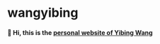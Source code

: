 # wangyibing
#### 👋 Hi, this is the [personal website of Yibing Wang](https://icewyb.github.io/wangyibing.github.io/)
